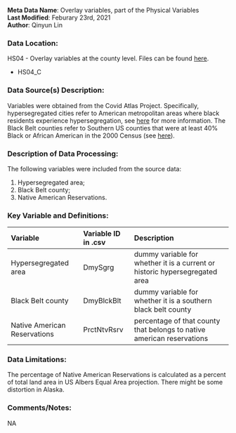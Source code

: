 **Meta Data Name**: Overlay variables, part of the Physical Variables  
**Last Modified**: Feburary 23rd, 2021  
**Author**: Qinyun Lin  

### Data Location: 
HS04 - Overlay variables at the county level. Files can be found [here](https://github.com/GeoDaCenter/opioid-policy-scan/tree/master/Policy_Scan/data_final).
* HS04_C  

### Data Source(s) Description:  
Variables were obtained from the Covid Atlas Project. Specifically, hypersegregated cities refer to American metropolitan areas where black residents experience hypersegregation, see [here](https://www.princeton.edu/news/2015/05/18/hypersegregated-cities-face-tough-road-change) for more information. The Black Belt counties refer to Southern US counties that were at least 40% Black or African American in the 2000 Census (see [here](https://en.wikipedia.org/wiki/Black_Belt_in_the_American_South)). 


### Description of Data Processing: 
The following variables were included from the source data:
1. Hypersegregated area;
2. Black Belt county;
3. Native American Reservations. 
 

### Key Variable and Definitions:
| Variable | Variable ID in .csv | Description |
|:---------|:--------------------|:------------|
| Hypersegregated area | DmySgrg | dummy variable for whether it is a current or historic hypersegregated area |
| Black Belt county | DmyBlckBlt | dummy variable for whether it is a southern black belt county|
| Native American Reservations | PrctNtvRsrv |  percentage of that county that belongs to native american reservations|

### Data Limitations:
The percentage of Native American Reservations is calculated as a percent of total land area in US Albers Equal Area projection. There might be some distortion in Alaska.

### Comments/Notes:
NA